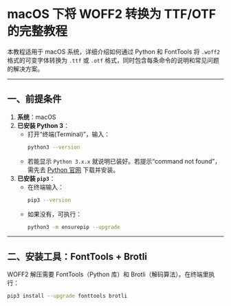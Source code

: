 # macOS 下将 WOFF2 转换为 TTF/OTF 的完整教程

本教程适用于 macOS 系统，详细介绍如何通过 Python 和 FontTools 将 `.woff2` 格式的可变字体转换为 `.ttf` 或 `.otf` 格式，同时包含每条命令的说明和常见问题的解决方案。

---

## 一、前提条件

1. **系统**：macOS  
2. **已安装 Python 3**：  
   - 打开“终端(Terminal)”，输入：  
     ```bash
     python3 --version
     ```  
   - 若能显示 `Python 3.x.x` 就说明已装好。若提示“command not found”，需先去 [Python 官网](https://www.python.org/downloads/mac-osx/) 下载并安装。  
3. **已安装 `pip3`**：  
   - 在终端输入：  
     ```bash
     pip3 --version
     ```  
   - 如果没有，可执行：  
     ```bash
     python3 -m ensurepip --upgrade
     ```

---

## 二、安装工具：FontTools + Brotli

WOFF2 解压需要 FontTools（Python 库）和 Brotli（解码算法）。在终端里执行：

```bash
pip3 install --upgrade fonttools brotli
